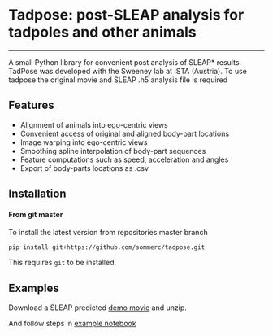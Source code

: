 # Tadpose: post-SLEAP analysis for tadpoles and other animals
---

A small Python library for convenient post analysis of SLEAP* results. TadPose was developed with the Sweeney lab at ISTA (Austria). To use tadpose the original movie and SLEAP .h5 analysis file is required

## Features
* Alignment of animals into ego-centric views
* Convenient access of original and aligned body-part locations
* Image warping into ego-centric views
* Smoothing spline interpolation of body-part sequences
* Feature computations such as speed, acceleration and angles
* Export of body-parts locations as .csv




## Installation

#### From git master
To install the latest version from repositories master branch

```
pip install git+https://github.com/sommerc/tadpose.git
```

This requires `git` to be installed.

## Examples

Download a SLEAP predicted [demo movie](https://seafile.ist.ac.at/f/a753c77b4243452d8b0c/?dl=1) and unzip.

And follow steps in [example notebook](notebooks/example.ipynb)


